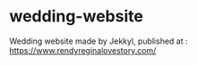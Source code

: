 # wedding-website
Wedding website made by Jekkyl, published at : https://www.rendyreginalovestory.com/
